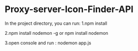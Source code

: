 # Proxy-server-Icon-Finder-API
In the project directory, you can run:
1.npm install

2.npm install nodemon -g or npm install nodemon

3.open console and run : nodemon app.js
